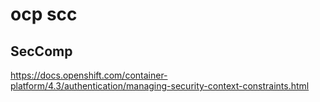 # ocp scc

## SecComp
https://docs.openshift.com/container-platform/4.3/authentication/managing-security-context-constraints.html
```bash



```